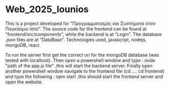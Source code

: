 # Web_2025_Iounios
This is a project developed for "Προγραμματισμός και Συστήματα στον Παγκόσμιο Ιστό".
The source code for the frontend can be found at "frontend/src/components", while the backend is at "Login".
The database .json files are at "DataBase".
Technologies used, javascript, nodejs, mongoDB, react.

To run the server first get the correct uri for the mongoDB database (was tested with localhost).
Then open a powershell window and type :  node "path of the app.js file" ,this will start the backend server.
Finally open another powershell window navigate to the frontend file (cd .... cd frontend) and type the following : npm start ,this should start the frontend server and open the website.
